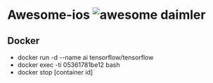 # Awesome-ios ![awesome daimler](https://camo.githubusercontent.com/ae03d607d055407da33fc72f9d4683ebee49f890/68747470733a2f2f6a617977636a6c6f76652e6769746875622e696f2f73622f69636f2f617765736f6d652e737667)

## Docker 

* docker run -d --name ai tensorflow/tensorflow
* docker exec -ti 05361781be12 bash
* docker stop [container id]
